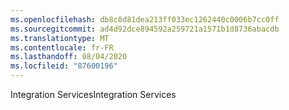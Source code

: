 ```yaml
---
ms.openlocfilehash: db8c8d81dea213ff033ec1262440c0006b7cc0ff
ms.sourcegitcommit: ad4d92dce894592a259721a1571b1d8736abacdb
ms.translationtype: MT
ms.contentlocale: fr-FR
ms.lasthandoff: 08/04/2020
ms.locfileid: "87600196"
---
```

 <span data-ttu-id="7e7c5-101">Integration Services</span><span class="sxs-lookup"><span data-stu-id="7e7c5-101">Integration Services</span></span> 